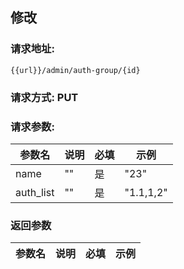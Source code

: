 ## 修改
### 请求地址:
```
{{url}}/admin/auth-group/{id}
```
### 请求方式: PUT  
### 请求参数:  

|参数名|说明|必填|示例|  
 |---|---|---|---|  
|name|""|是|"23"|  
|auth_list|""|是|"1.1,1,2"|  
### 返回参数  

|参数名|说明|必填|示例|  
 |---|---|---|---|  
